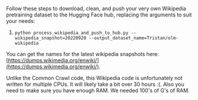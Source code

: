 Follow these steps to download, clean, and push your very own Wikipedia pretraining dataset to the Hugging Face hub, replacing the arguments to suit your needs:
1. `python process_wikipedia_and_push_to_hub.py --wikipedia_snapshot=20220920 --output_dataset_name=Tristan/olm-wikipedia`

You can get the names for the latest wikipedia snapshots here: [https://dumps.wikimedia.org/enwiki/](https://dumps.wikimedia.org/enwiki/).

Unlike the Common Crawl code, this Wikipedia code is unfortunately not written for multiple CPUs. It will likely take a bit over 30 hours :(. Also you need to make sure you have enough RAM. We needed 100's of G's of RAM.

